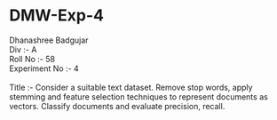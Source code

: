 # DMW-Exp-4
Dhanashree Badgujar
<br>
Div :- A 
<br>
Roll No :- 58 
<br>
Experiment No :- 4
<br>
<br>
Title :- Consider a suitable text dataset. Remove stop words, apply stemming and feature selection techniques to represent documents as vectors. Classify documents and evaluate precision, recall.

